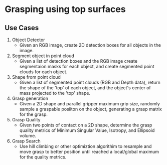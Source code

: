 # Grasping using top surfaces

## Use Cases

1. Object Detector
    - Given an RGB image, create 2D detection boxes for all objects in the image.
2. Segment object in point cloud
    - Given a list of detection boxes and the RGB image create segmentaion masks for each object, and create segmented point clouds for each object.
3. Shape from point cloud
    - Given a list of segmented point clouds (RGB and Depth data), return the shape of the 'top' of each object, and the object's center of mass projected to the 'top' shape.
4. Grasp generation
    - Given a 2D shape and parallel gripper maximum grip size, randomly sample a graspable posiiton on the object, generating a grasp matrix for the grasp.
5. Grasp Quality
    - Given two points of contact on a 2D shape, determine the grasp quality metrics of Minimum Singular Value, Isotropy, and Ellipsoid volume.
6. Grasp Search
    - Use hill climbing or other optimiztion algorithim to resample and move grasp to better position until reached a local/global maximum for the quality metrics.
